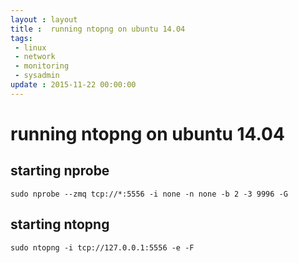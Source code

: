 ```yaml
---
layout : layout
title :  running ntopng on ubuntu 14.04
tags:
 - linux
 - network
 - monitoring
 - sysadmin
update : 2015-11-22 00:00:00
---
```


# running ntopng on ubuntu 14.04

## starting nprobe

``
sudo nprobe --zmq tcp://*:5556 -i none -n none -b 2 -3 9996 -G
``

## starting ntopng

``
sudo ntopng -i tcp://127.0.0.1:5556 -e -F
``
